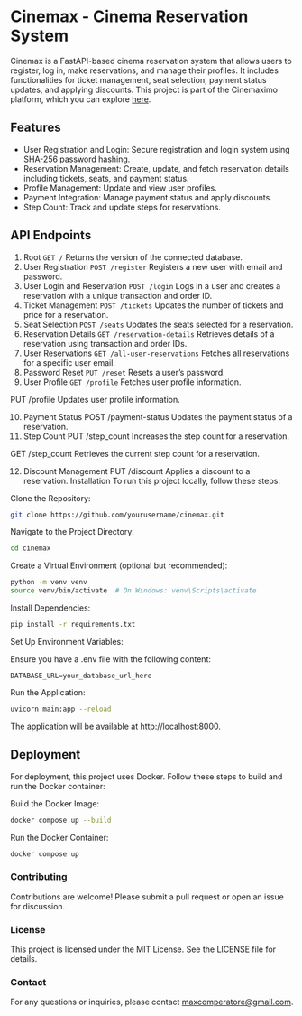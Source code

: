 # Cinemax - Cinema Reservation System

Cinemax is a FastAPI-based cinema reservation system that allows users to register, log in, make reservations, and manage their profiles. It includes functionalities for ticket management, seat selection, payment status updates, and applying discounts. This project is part of the Cinemaximo platform, which you can explore [here](https://cinemaximo.netlify.app).

## Features
- User Registration and Login: Secure registration and login system using SHA-256 password hashing.
- Reservation Management: Create, update, and fetch reservation details including tickets, seats, and payment status.
- Profile Management: Update and view user profiles.
- Payment Integration: Manage payment status and apply discounts.
- Step Count: Track and update steps for reservations.

## API Endpoints
1. Root
`GET /`
Returns the version of the connected database.
2. User Registration
`POST /register`
Registers a new user with email and password.
3. User Login and Reservation
`POST /login`
Logs in a user and creates a reservation with a unique transaction and order ID.
4. Ticket Management
`POST /tickets`
Updates the number of tickets and price for a reservation.
5. Seat Selection
`POST /seats`
Updates the seats selected for a reservation.
6. Reservation Details
`GET /reservation-details`
Retrieves details of a reservation using transaction and order IDs.
7. User Reservations
`GET /all-user-reservations`
Fetches all reservations for a specific user email.
8. Password Reset
`PUT /reset`
Resets a user’s password.
9. User Profile
`GET /profile`
Fetches user profile information.

PUT /profile
Updates user profile information.

10. Payment Status
POST /payment-status
Updates the payment status of a reservation.
11. Step Count
PUT /step_count
Increases the step count for a reservation.

GET /step_count
Retrieves the current step count for a reservation.

12. Discount Management
PUT /discount
Applies a discount to a reservation.
Installation
To run this project locally, follow these steps:

Clone the Repository:

```bash
git clone https://github.com/yourusername/cinemax.git
```

Navigate to the Project Directory:

```bash
cd cinemax
```

Create a Virtual Environment (optional but recommended):

```bash
python -m venv venv
source venv/bin/activate  # On Windows: venv\Scripts\activate
```

Install Dependencies:

```bash
pip install -r requirements.txt
```

Set Up Environment Variables:

Ensure you have a .env file with the following content:

```env
DATABASE_URL=your_database_url_here
```
Run the Application:

```bash
uvicorn main:app --reload
```

The application will be available at http://localhost:8000.

## Deployment

For deployment, this project uses Docker. Follow these steps to build and run the Docker container:

Build the Docker Image:

```bash
docker compose up --build
```

Run the Docker Container:

```bash
docker compose up
```

### Contributing

Contributions are welcome! Please submit a pull request or open an issue for discussion.

### License

This project is licensed under the MIT License. See the LICENSE file for details.

### Contact
For any questions or inquiries, please contact [maxcomperatore@gmail.com](mailto:maxcomperatore@gmail.com).